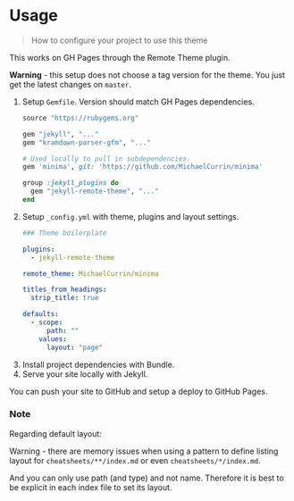 # Usage
> How to configure your project to use this theme

This works on GH Pages through the Remote Theme plugin.

**Warning** - this setup does not choose a tag version for the theme. You just get the latest changes on `master`.


1. Setup `Gemfile`. Version should match GH Pages dependencies.
    ```ruby
    source "https://rubygems.org"

    gem "jekyll", "..."
    gem "kramdown-parser-gfm", "..."

    # Used locally to pull in subdependencies.
    gem 'minima', git: 'https://github.com/MichaelCurrin/minima'

    group :jekyll_plugins do
      gem "jekyll-remote-theme", "..."
    end
    ```
2. Setup `_config.yml` with theme, plugins and layout settings.
    ```yaml
    ### Theme boilerplate

    plugins:
      - jekyll-remote-theme

    remote_theme: MichaelCurrin/minima

    titles_from_headings:
      strip_title: true

    defaults:
      - scope:
          path: ""
        values:
          layout: "page"
    ```
5. Install project dependencies with Bundle.
6. Serve your site locally with Jekyll.


You can push your site to GitHub and setup a deploy to GitHub Pages.

### Note

Regarding default layout:

Warning - there are memory issues when using a pattern to define listing
layout for `cheatsheets/**/index.md` or even `cheatsheets/*/index.md`.

And you can only use path (and type) and not name.
Therefore it is best to be explicit in each index file to set its layout.
